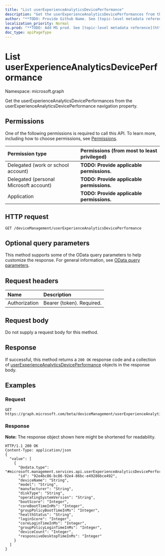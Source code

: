 ```yaml
---
title: "List userExperienceAnalyticsDevicePerformance"
description: "Get the userExperienceAnalyticsDevicePerformances from the userExperienceAnalyticsDevicePerformance navigation property."
author: "**TODO: Provide Github Name. See [topic-level metadata reference](https://msgo.azurewebsites.net/add/document/guidelines/metadata.html#topic-level-metadata)**"
localization_priority: Normal
ms.prod: "**TODO: Add MS prod. See [topic-level metadata reference](https://msgo.azurewebsites.net/add/document/guidelines/metadata.html#topic-level-metadata)**"
doc_type: apiPageType
---
```


# List userExperienceAnalyticsDevicePerformance

Namespace: microsoft.graph

Get the userExperienceAnalyticsDevicePerformances from the userExperienceAnalyticsDevicePerformance navigation property.

## Permissions
One of the following permissions is required to call this API. To learn more, including how to choose permissions, see [Permissions](/concepts/permissions-reference.md).

|Permission type|Permissions (from most to least privileged)|
|:---|:---|
|Delegated (work or school account)|**TODO: Provide applicable permissions.**|
|Delegated (personal Microsoft account)|**TODO: Provide applicable permissions.**|
|Application|**TODO: Provide applicable permissions.**|

## HTTP request

<!-- {
  "blockType": "ignored"
}
-->
``` http
GET /deviceManagement/userExperienceAnalyticsDevicePerformance
```

## Optional query parameters
This method supports some of the OData query parameters to help customize the response. For general information, see [OData query parameters](/graph/query-parameters).

## Request headers
|Name|Description|
|:---|:---|
|Authorization|Bearer {token}. Required.|

## Request body
Do not supply a request body for this method.

## Response

If successful, this method returns a `200 OK` response code and a collection of [userExperienceAnalyticsDevicePerformance](../resources/userexperienceanalyticsdeviceperformance.md) objects in the response body.

## Examples

### Request
<!-- {
  "blockType": "request",
  "name": "get_userexperienceanalyticsdeviceperformance"
}
-->
``` http
GET https://graph.microsoft.com/beta/deviceManagement/userExperienceAnalyticsDevicePerformance
```

### Response
**Note:** The response object shown here might be shortened for readability.
<!-- {
  "blockType": "response",
  "truncated": true,
  "@odata.type": "collection(microsoft.management.services.api.userexperienceanalyticsdeviceperformance)"
}
-->
``` http
HTTP/1.1 200 OK
Content-Type: application/json
{
  "value": [
    {
      "@odata.type": "#microsoft.management.services.api.userExperienceAnalyticsDevicePerformance",
      "id": "92e4bc86-bc86-92e4-86bc-e49286bce492",
      "deviceName": "String",
      "model": "String",
      "manufacturer": "String",
      "diskType": "String",
      "operatingSystemVersion": "String",
      "bootScore": "Integer",
      "coreBootTimeInMs": "Integer",
      "groupPolicyBootTimeInMs": "Integer",
      "healthStatus": "String",
      "loginScore": "Integer",
      "coreLoginTimeInMs": "Integer",
      "groupPolicyLoginTimeInMs": "Integer",
      "deviceCount": "Integer",
      "responsiveDesktopTimeInMs": "Integer"
    }
  ]
}
```


